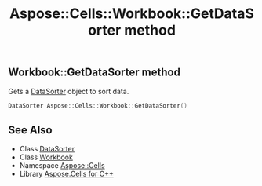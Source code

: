 ﻿---
title: Aspose::Cells::Workbook::GetDataSorter method
linktitle: GetDataSorter
second_title: Aspose.Cells for C++ API Reference
description: 'Aspose::Cells::Workbook::GetDataSorter method. Gets a DataSorter object to sort data in C++.'
type: docs
weight: 4800
url: /cpp/aspose.cells/workbook/getdatasorter/
---
## Workbook::GetDataSorter method


Gets a [DataSorter](../../datasorter/) object to sort data.

```cpp
DataSorter Aspose::Cells::Workbook::GetDataSorter()
```

## See Also

* Class [DataSorter](../../datasorter/)
* Class [Workbook](../)
* Namespace [Aspose::Cells](../../)
* Library [Aspose.Cells for C++](../../../)

